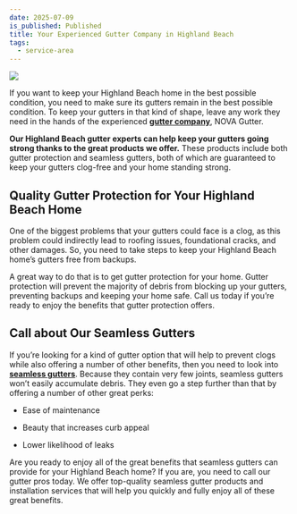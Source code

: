 ```yaml
---
date: 2025-07-09
is_published: Published
title: Your Experienced Gutter Company in Highland Beach
tags:
  - service-area
---
```

![](/media/gutters-jupiter-fl.jpg)

If you want to keep your Highland Beach home in the best possible condition, you need to make sure its gutters remain in the best possible condition. To keep your gutters in that kind of shape, leave any work they need in the hands of the experienced [**gutter company**](https://www.novagutter.com/), NOVA Gutter.

**Our Highland Beach gutter experts can help keep your gutters going strong thanks to the great products we offer.** These products include both gutter protection and seamless gutters, both of which are guaranteed to keep your gutters clog-free and your home standing strong.

## Quality Gutter Protection for Your Highland Beach Home

One of the biggest problems that your gutters could face is a clog, as this problem could indirectly lead to roofing issues, foundational cracks, and other damages. So, you need to take steps to keep your Highland Beach home’s gutters free from backups.

A great way to do that is to get gutter protection for your home. Gutter protection will prevent the majority of debris from blocking up your gutters, preventing backups and keeping your home safe. Call us today if you’re ready to enjoy the benefits that gutter protection offers.

## Call about Our Seamless Gutters

If you’re looking for a kind of gutter option that will help to prevent clogs while also offering a number of other benefits, then you need to look into [**seamless gutters**](https://novagutter.com/#seamless-gutter-installation). Because they contain very few joints, seamless gutters won’t easily accumulate debris. They even go a step further than that by offering a number of other great perks:

*   Ease of maintenance
    
*   Beauty that increases curb appeal
    
*   Lower likelihood of leaks
    

Are you ready to enjoy all of the great benefits that seamless gutters can provide for your Highland Beach home? If you are, you need to call our gutter pros today. We offer top-quality seamless gutter products and installation services that will help you quickly and fully enjoy all of these great benefits.